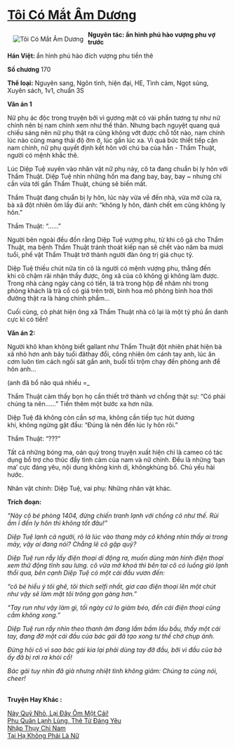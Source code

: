 <a href="https://utruyen.com/truyen/toi-co-mat-am-duong/19019/" title="Tôi Có Mắt Âm Dương"><h1>Tôi Có Mắt Âm Dương</h1></a><div style="display:table"><img align="right" style="float: left; padding: 10px;" src="https://utruyen.com/images/story/200x260/toi-co-mat-am-duong.jpg" alt="Tôi Có Mắt Âm Dương"><b>Nguyên tác: ẩn hình phú hào vượng phu vợ trước</b><p></p><b>Hán Việt: </b>ẩn hình phú hào đích vượng phu tiền thê<p></p><b>Số chương</b> 170<p></p><b>Thể loại:</b> Nguyên sang, Ngôn tình, hiện đại, HE, Tình cảm, Ngọt sủng, Xuyên sách, 1v1, chuẩn 3S<p></p><b>Văn án 1</b>​<p></p>Nữ phụ ác độc trong truyện bởi vì gương mặt có vài phần tương tự như nữ chính nên bị nam chính xem như thế thân. Nhưng bạch nguyệt quang quá chiếu sáng nên nữ phụ thật ra cũng không vớt được chỗ tốt nào, nam chính lúc nào cũng mang thái độ ỡm ờ, lúc gần lúc xa. Vì quá bức thiết tiếp cận nam chính, nữ phụ quyết định kết hôn với chú ba của hắn - Thẩm Thuật, người có mệnh khắc thê.<p></p>Lúc Diệp Tuệ xuyên vào nhân vật nữ phụ này, cô ta đang chuẩn bị ly hôn với Thẩm Thuật. Diệp Tuệ nhìn những hồn ma đang bay, bay, bay ~ nhưng chỉ cần vừa tới gần Thẩm Thuật, chúng sẽ biến mất.<p></p>Thẩm Thuật đang chuẩn bị ly hôn, lúc này vừa về đến nhà, vừa mở cửa ra, bà xã đột nhiên ôm lấy đùi anh: “không ly hôn, đánh chết em cũng không ly hôn.”<p></p>Thẩm Thuật: “……”<p></p>Người bên ngoài đều đồn rằng Diệp Tuệ vượng phu, từ khi cô gả cho Thẩm Thuật, ma bệnh Thẩm Thuật tránh thoát kiếp nạn sẽ chết vào năm ba mươi tuổi, phế vật Thẩm Thuật trở thành người đàn ông trị giá chục tỷ.<p></p>Diệp Tuệ thiếu chút nữa tin cô là người có mệnh vượng phu, thẳng đến khi cô chậm rãi nhận thấy được, ông xã của cô không gì không làm được. Trong nhà càng ngày càng có tiền, lá trà trong hộp để nhâm nhi trong phòng khách là trà cổ có giá trên trời, bình hoa mô phỏng bình hoa thời đường thật ra là hàng chính phẩm…<p></p>Cuối cùng, cô phát hiện ông xã Thẩm Thuật nhà cô lại là một tỷ phú ẩn danh cực kì có tiền!<p></p><b>Văn án 2:</b><p></p>Người khô khan không biết gallant như Thẩm Thuật đột nhiên phát hiện bà xã nhỏ hơn anh bảy tuổi đãthay đổi, công nhiên ôm cánh tay anh, lúc ăn cơm luôn tìm cách ngồi sát gần anh, buổi tối trộm chạy đến phòng anh để hôn anh…<p></p>(anh đã bổ não quá nhiều =_<p></p>Thẩm Thuật cảm thấy bọn họ cần thiết trở thành vơ chồng thật sự: “Có phải chúng ta nên……” Tiến thêm một bước xa hơn nữa.<p></p>Diệp Tuệ đã không còn cần sợ ma, không cần tiếp tục hút dương khí, không ngừng gật đầu: “Đúng là nên đến lúc ly hôn rôi.”<p></p>Thẩm Thuật: “???”<p></p>Tất cả những bóng ma, oán quỷ trong truyện xuất hiện chỉ là cameo có tác dụng bổ trợ cho thúc đẩy tình cảm của nam và nữ chính. Đều là những ‘bạn ma’ cực đáng yêu, nội dung không kinh dị, khôngkhủng bố. Chủ yếu hài hước.<p></p>Nhân vật chính: Diệp Tuệ, vai phụ: Những nhân vật khác.<p></p><b>Trích đoạn:</b>​<i><p></p>“Này cô bé phòng 1404, đừng chiến tranh lạnh với chồng cô như thế. Rủi ầm ĩ đến ly hôn thì không tốt đâu!”<p></p>Diệp Tuệ lạnh cả người, rõ là lúc vào thang máy cô không nhìn thấy ai trong máy, vậy ai đang nói? Chẳng lẽ cô gặp quỷ?<p></p>Diệp Tuệ run rẩy lấy điện thoại di động ra, muốn dùng màn hình điện thoại xem thử động tĩnh sau lưng. cô vừa mở khoá thì bên tai cô có luồng gió lạnh thổi qua, bên cạnh Diệp Tuệ có một cái đầu vươn đến:<p></p>“cô bé hiểu ý tôi ghê, tôi thích selfi nhất, giơ cao điện thoại lên một chút như vậy sẽ làm mặt tôi trông gọn gàng hơn.”<p></p>“Tay run như vậy làm gì, tối ngày cứ lo giảm béo, đến cái điện thoại cũng cầm không xong.”<p></p>Diệp Tuệ run rẩy nhìn theo thanh âm đang lầm bầm lầu bầu, thấy một cái tay, đang đỡ một cái đầu của bác gái đã tạo xong tư thế chờ chụp ảnh.<p></p>Đừng hỏi cô vì sao bác gái kia lại phải dùng tay đỡ đầu, bởi vì đầu của bà ấy đã bị rơi ra khỏi cổ! <p></p>Bác gái tuy nhìn đã già nhưng nhiệt tình không giảm: Chúng ta cùng nói, cheer!</i></div><p><br><b>Truyện Hay Khác :</b></p><a href="https://utruyen.com/truyen/nay-quy-nho-lai-day-om-mot-cai/18882/" alt="Này Quỷ Nhỏ, Lại Đây Ôm Một Cái!">Này Quỷ Nhỏ, Lại Đây Ôm Một Cái!</a><br/><a href="https://github.com/quanluxury/ngontinhhot/tree/master/truyenhay/17374/" alt="Phu Quân Lạnh Lùng, Thê Tử Đáng Yêu">Phu Quân Lạnh Lùng, Thê Tử Đáng Yêu</a><br/><a href="https://github.com/quanluxury/ngontinhhot/tree/master/truyenhay/20606/" alt="Nhập Thụy Chỉ Nam">Nhập Thụy Chỉ Nam</a><br/><a href="https://github.com/quanluxury/ngontinhhot/tree/master/truyenhay/17443/" alt="Tại Hạ Không Phải Là Nữ">Tại Hạ Không Phải Là Nữ</a><br/>